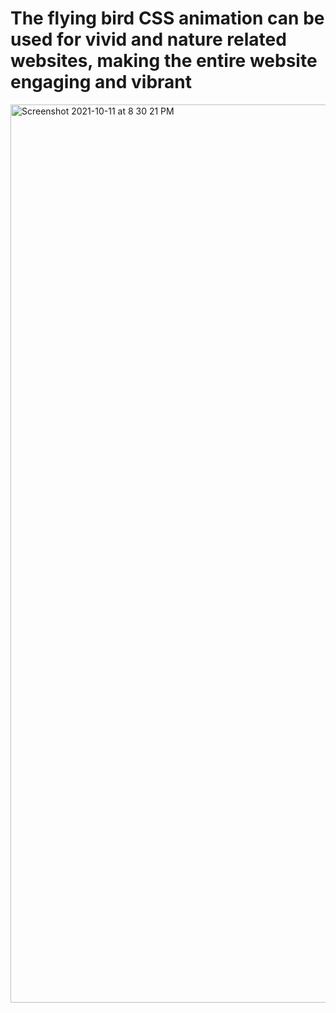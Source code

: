 # The flying bird CSS animation can be used for vivid and nature related websites, making the entire website engaging and vibrant
<img width="1437" alt="Screenshot 2021-10-11 at 8 30 21 PM" src="https://user-images.githubusercontent.com/68581010/136812555-e63f9b11-6770-4c90-b24b-ff0be0f10782.png">
